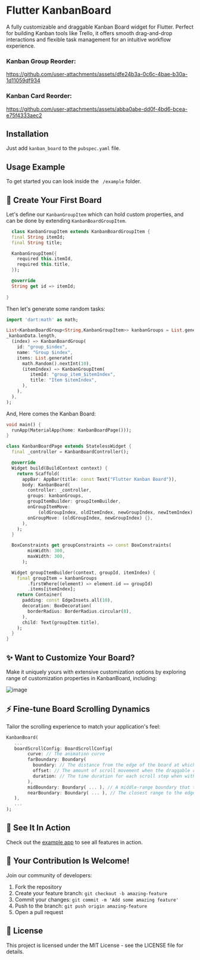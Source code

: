 # Flutter KanbanBoard
A fully customizable and draggable Kanban Board widget for Flutter. Perfect for building Kanban tools like Trello, it offers smooth drag-and-drop interactions and flexible task management for an intuitive workflow experience.


### Kanban Group Reorder:
https://github.com/user-attachments/assets/dfe24b3a-0c6c-4bae-b30a-1d11059df934

### Kanban Card Reorder:
https://github.com/user-attachments/assets/abba0abe-dd0f-4bd6-bcea-e75f4333aec2

## Installation
Just add ``` kanban_board ``` to the ``` pubspec.yaml ``` file.

## Usage Example

To get started you can look inside the ``` /example``` folder.

## 🚀 Create Your First Board

Let's define our `KanbanGroupItem` which can hold custom properties, and can be done by extending `KanbanBoardGroupItem`.
  
```dart
  class KanbanGroupItem extends KanbanBoardGroupItem {
  final String itemId;
  final String title;

  KanbanGroupItem({
    required this.itemId,
    required this.title,
  });

  @override
  String get id => itemId;
  
}
```

Then let's generate some random tasks:
  
```dart
import 'dart:math' as math;

List<KanbanBoardGroup<String,KanbanGroupItem>> kanbanGroups = List.generate(
_kanbanData.length,
  (index) => KanbanBoardGroup(
    id: "group_$index",
    name: "Group $index",
    items: List.generate(
      math.Random().nextInt(10),
      (itemIndex) => KanbanGroupItem(
         itemId: "group_item_$itemIndex",
         title: "Item $itemIndex",
      ),
    ),
  ),
);
```
  
And, Here comes the Kanban Board:

```dart
void main() {
  runApp(MaterialApp(home: KanbanBoardPage()));
}

class KanbanBoardPage extends StatelessWidget {
  final _controller = KanbanBoardController();

  @override
  Widget build(BuildContext context) {
    return Scaffold(
      appBar: AppBar(title: const Text("Flutter Kanban Board")),
      body: KanbanBoard(
        controller: _controller,
        groups: kanbanGroups,
        groupItemBuilder: groupItemBuilder,
        onGroupItemMove:
            (oldGroupIndex, oldItemIndex, newGroupIndex, newItemIndex) {},
        onGroupMove: (oldGroupIndex, newGroupIndex) {},
      ),
    );
  }

  BoxConstraints get groupConstraints => const BoxConstraints(
        minWidth: 300,
        maxWidth: 300,
      );

  Widget groupItemBuilder(context, groupId, itemIndex) {
    final groupItem = kanbanGroups
        .firstWhere((element) => element.id == groupId)
        .items[itemIndex];
    return Container(
      padding: const EdgeInsets.all(10),
      decoration: BoxDecoration(
        borderRadius: BorderRadius.circular(8),
      ),
      child: Text(groupItem.title),
    );
  }
}
```
## ✨ Want to Customize Your Board?

Make it uniquely yours with extensive customization options by exploring range of customization properties in KanbanBoard, including:

![image](https://github.com/user-attachments/assets/4b928b9e-8526-498c-8325-6b232c68c091)


## ⚡ Fine-tune Board Scrolling Dynamics
Tailor the scrolling experience to match your application's feel:

```dart
KanbanBoard(
   ...
   boardScrollConfig: BoardScrollConfig(
        curve: // The animation curve
        farBoundary: Boundary(
          boundary: // The distance from the edge of the board at which auto-scrolling starts when dragging near the edge.
          offset: // The amount of scroll movement when the draggable reaches this boundary.
          duration: // The time duration for each scroll step when within this boundary.
        ),
        midBoundary: Boundary( ... ), // A middle-range boundary that triggers auto-scrolling at a moderate speed.
        nearBoundary: Boundary( ... ), // The closest range to the edge, where scrolling is most responsive.
   ),
   ...
);
```

## 📱 See It In Action

Check out the [example app](https://github.com/yourusername/flutter_kanban_board/example) to see all features in action.

## 🤝 Your Contribution Is Welcome!

Join our community of developers:

1. Fork the repository
2. Create your feature branch: `git checkout -b amazing-feature`
3. Commit your changes: `git commit -m 'Add some amazing feature'`
4. Push to the branch: `git push origin amazing-feature`
5. Open a pull request

## 📄 License

This project is licensed under the MIT License - see the LICENSE file for details.
